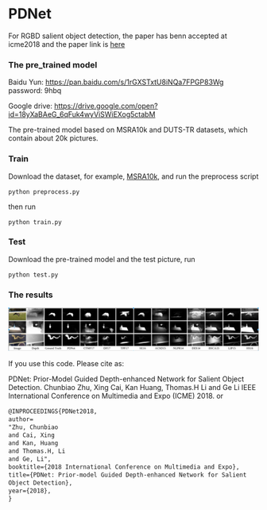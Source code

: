 # PDNet
For RGBD salient object detection, the paper has benn accepted at icme2018 and the paper link is [here](https://arxiv.org/abs/1803.08636)


### The pre_trained model
Baidu Yun: https://pan.baidu.com/s/1rGXSTxtU8iNQa7FPGP83Wg password: 9hbq

Google drive: https://drive.google.com/open?id=18yXaBAeG_6qFuk4wyViSWiEXog5ctabM

The pre-trained model based on MSRA10k and DUTS-TR datasets, which contain about 20k pictures.


### Train
Download the dataset, for example, [MSRA10k](http://mmcheng.net/zh/msra10k/), and run the preprocess script
```
python preprocess.py
```

then run
```
python train.py
```

### Test 
Download the pre-trained model and the test picture, run
```
python test.py
```

### The results
![result](pic/results.jpg)


If you use this code.
Please cite as:

PDNet: Prior-Model Guided Depth-enhanced Network for Salient Object Detection. Chunbiao Zhu, Xing Cai, Kan Huang, Thomas.H Li and Ge Li IEEE International Conference on Multimedia and Expo (ICME) 2018.
or
```
@INPROCEEDINGS{PDNet2018,
author=
"Zhu, Chunbiao
and Cai, Xing
and Kan, Huang
and Thomas.H, Li
and Ge, Li",
booktitle={2018 International Conference on Multimedia and Expo},
title={PDNet: Prior-model Guided Depth-enhanced Network for Salient Object Detection},
year={2018},
}
```
